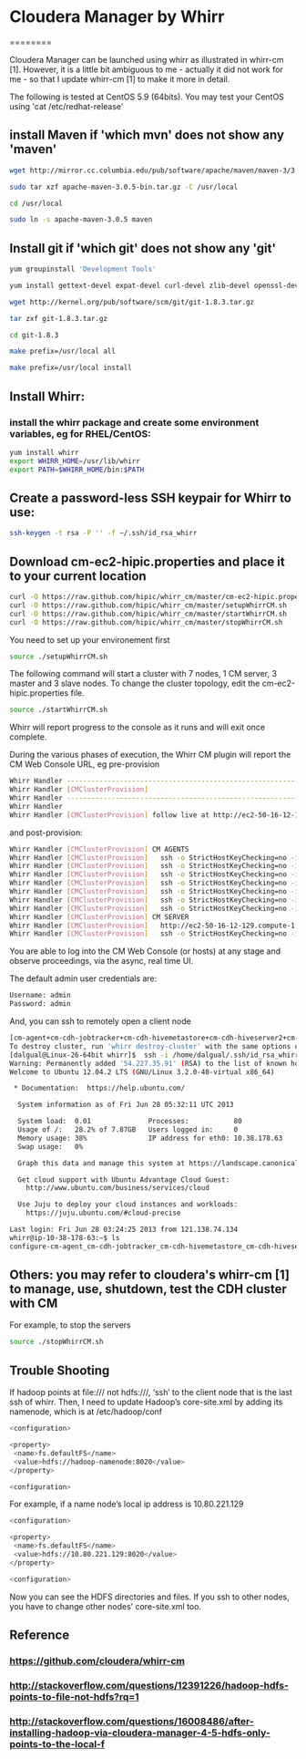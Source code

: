 # Cloudera Manager by Whirr
========

Cloudera Manager can be launched using whirr as illustrated in whirr-cm [1]. However, it is a little bit ambiguous to me - actually it did not work for me - so that I update whirr-cm [1] to make it more in detail.

The following is tested at CentOS 5.9 (64bits). You may test your CentOS using 'cat /etc/redhat-release'

## install Maven if 'which mvn' does not show any 'maven'

```bash
wget http://mirror.cc.columbia.edu/pub/software/apache/maven/maven-3/3.0.5/binaries/apache-maven-3.0.5-bin.tar.gz

sudo tar xzf apache-maven-3.0.5-bin.tar.gz -C /usr/local

cd /usr/local

sudo ln -s apache-maven-3.0.5 maven
```


## Install git if 'which git' does not show any 'git'

```bash
yum groupinstall 'Development Tools'

yum install gettext-devel expat-devel curl-devel zlib-devel openssl-devel

wget http://kernel.org/pub/software/scm/git/git-1.8.3.tar.gz

tar zxf git-1.8.3.tar.gz

cd git-1.8.3

make prefix=/usr/local all

make prefix=/usr/local install
```

## Install Whirr:

### install the whirr package and create some environment variables, eg for RHEL/CentOS:

```bash
yum install whirr
export WHIRR_HOME=/usr/lib/whirr
export PATH=$WHIRR_HOME/bin:$PATH
```

## Create a password-less SSH keypair for Whirr to use:

```bash
ssh-keygen -t rsa -P '' -f ~/.ssh/id_rsa_whirr
```

## Download cm-ec2-hipic.properties and place it to your current location

```bash
curl -O https://raw.github.com/hipic/whirr_cm/master/cm-ec2-hipic.properties
curl -O https://raw.github.com/hipic/whirr_cm/master/setupWhirrCM.sh    
curl -O https://raw.github.com/hipic/whirr_cm/master/startWhirrCM.sh
curl -O https://raw.github.com/hipic/whirr_cm/master/stopWhirrCM.sh
```
You need to set up your environement first
```bash
source ./setupWhirrCM.sh
```
The following command will start a cluster with 7 nodes, 1 CM server, 3 master and 3 slave nodes. To change the cluster topology, edit the cm-ec2-hipic.properties file.
```bash
source ./startWhirrCM.sh
```
Whirr will report progress to the console as it runs and will exit once complete.

During the various phases of execution, the Whirr CM plugin will report the CM Web Console URL, eg pre-provision

```bash
Whirr Handler -----------------------------------------------------------------
Whirr Handler [CMClusterProvision] 
Whirr Handler -----------------------------------------------------------------
Whirr Handler 
Whirr Handler [CMClusterProvision] follow live at http://ec2-50-16-12-129.compute-1.amazonaws.com:7180
```
and post-provision:

```bash
Whirr Handler [CMClusterProvision] CM AGENTS
Whirr Handler [CMClusterProvision]   ssh -o StrictHostKeyChecking=no -i /home/dalgual/.ssh/id_rsa_whirr whirr@23.22.38.202
Whirr Handler [CMClusterProvision]   ssh -o StrictHostKeyChecking=no -i /home/dalgual/.ssh/id_rsa_whirr whirr@23.23.48.115
Whirr Handler [CMClusterProvision]   ssh -o StrictHostKeyChecking=no -i /home/dalgual/.ssh/id_rsa_whirr whirr@50.16.12.129
Whirr Handler [CMClusterProvision]   ssh -o StrictHostKeyChecking=no -i /home/dalgual/.ssh/id_rsa_whirr whirr@50.16.36.169
Whirr Handler [CMClusterProvision]   ssh -o StrictHostKeyChecking=no -i /home/dalgual/.ssh/id_rsa_whirr whirr@54.226.54.19
Whirr Handler [CMClusterProvision]   ssh -o StrictHostKeyChecking=no -i /home/dalgual/.ssh/id_rsa_whirr whirr@54.226.90.179
Whirr Handler [CMClusterProvision]   ssh -o StrictHostKeyChecking=no -i /home/dalgual/.ssh/id_rsa_whirr whirr@54.227.35.91
Whirr Handler [CMClusterProvision] CM SERVER
Whirr Handler [CMClusterProvision]   http://ec2-50-16-12-129.compute-1.amazonaws.com:7180
Whirr Handler [CMClusterProvision]   ssh -o StrictHostKeyChecking=no -i /home/dalgual/.ssh/id_rsa_whirr whirr@50.16.12.129
```
You are able to log into the CM Web Console (or hosts) at any stage and observe proceedings, via the async, real time UI.

The default admin user credentials are:
```bash
Username: admin 
Password: admin 
```
And, you can ssh to remotely open a client node
```bash
[cm-agent+cm-cdh-jobtracker+cm-cdh-hivemetastore+cm-cdh-hiveserver2+cm-cdh-hcatalog+cm-cdh-impala-statestore+cm-cdh-hue-server+cm-cdh-hue-beeswaxserver+cm-cdh-sqoop-server+cm-cdh-zookeeper]: ssh -i /home/dalgual/.ssh/id_rsa_whirr -o "UserKnownHostsFile /dev/null" -o StrictHostKeyChecking=no whirr@54.227.35.91
To destroy cluster, run 'whirr destroy-cluster' with the same options used to launch it.
[dalgual@Linux-26-64bit whirr]$  ssh -i /home/dalgual/.ssh/id_rsa_whirr -o "UserKnownHostsFile /dev/null" -o StrictHostKeyChecking=no whirr@54.227.35.91
Warning: Permanently added '54.227.35.91' (RSA) to the list of known hosts.
Welcome to Ubuntu 12.04.2 LTS (GNU/Linux 3.2.0-40-virtual x86_64)

 * Documentation:  https://help.ubuntu.com/

  System information as of Fri Jun 28 05:32:11 UTC 2013

  System load:  0.01              Processes:           80
  Usage of /:   28.2% of 7.87GB   Users logged in:     0
  Memory usage: 38%               IP address for eth0: 10.38.178.63
  Swap usage:   0%

  Graph this data and manage this system at https://landscape.canonical.com/

  Get cloud support with Ubuntu Advantage Cloud Guest:
    http://www.ubuntu.com/business/services/cloud

  Use Juju to deploy your cloud instances and workloads:
    https://juju.ubuntu.com/#cloud-precise

Last login: Fri Jun 28 03:24:25 2013 from 121.138.74.134
whirr@ip-10-38-178-63:~$ ls
configure-cm-agent_cm-cdh-jobtracker_cm-cdh-hivemetastore_cm-cdh-hiveserver2_cm-cdh-hcatalog_cm-cdh-impala-statestore_cm-cdh-hue-server_cm-cdh-hue-beeswaxserver_cm-cdh-sqoop-server_cm-cdh-zookeeper
```
## Others: you may refer to cloudera's whirr-cm [1] to manage, use, shutdown, test the CDH cluster with CM

For example, to stop the servers
```bash
source ./stopWhirrCM.sh
```

## Trouble Shooting

If hadoop points at file:/// not hdfs:///, ‘ssh’ to the client node that is the last ssh of whirr. Then, I need to update Hadoop’s core-site.xml by adding its namenode, which is at /etc/hadoop/conf

```bash
<configuration>

<property>
 <name>fs.defaultFS</name>
 <value>hdfs://hadoop-namenode:8020</value>
</property>

<configuration>
```

For example, if a name node’s local ip address is 10.80.221.129

```bash
<configuration>

<property>
 <name>fs.defaultFS</name>
 <value>hdfs://10.80.221.129:8020</value>
</property>

<configuration>
```

Now you can see the HDFS directories and files. If you ssh to other nodes, you have to change other nodes’ core-site.xml too.
## Reference 
### https://github.com/cloudera/whirr-cm
### http://stackoverflow.com/questions/12391226/hadoop-hdfs-points-to-file-not-hdfs?rq=1
### http://stackoverflow.com/questions/16008486/after-installing-hadoop-via-cloudera-manager-4-5-hdfs-only-points-to-the-local-f

